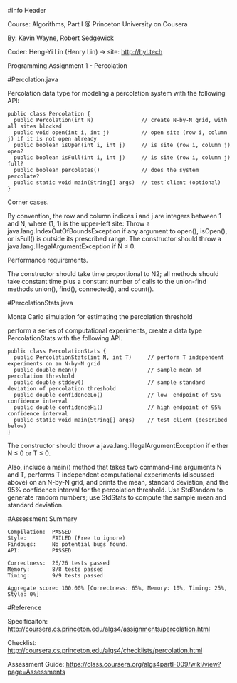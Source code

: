 
#Info Header

Course:   Algorithms, Part I @ Princeton University on Cousera
  
By:       Kevin Wayne, Robert Sedgewick

Coder:    Heng-Yi Lin (Henry Lin) -> site: http://hyl.tech

Programming Assignment 1 - Percolation

#Percolation.java

Percolation data type for modeling a percolation system  with the following API:

    public class Percolation {
      public Percolation(int N)               // create N-by-N grid, with all sites blocked
      public void open(int i, int j)          // open site (row i, column j) if it is not open already
      public boolean isOpen(int i, int j)     // is site (row i, column j) open?
      public boolean isFull(int i, int j)     // is site (row i, column j) full?
      public boolean percolates()             // does the system percolate?
      public static void main(String[] args)  // test client (optional)
    }


Corner cases.

By convention, the row and column indices i and j are integers between 1 and N, where (1, 1) is the upper-left site: Throw a java.lang.IndexOutOfBoundsException if any argument to open(), isOpen(), or isFull() is outside its prescribed range. The
constructor should throw a java.lang.IllegalArgumentException if N ≤ 0.


Performance requirements.  

The constructor should take time proportional to N2; all methods should take constant time plus a constant number of calls to the union-find methods union(), find(), connected(), and count().



#PercolationStats.java


Monte Carlo simulation for estimating the percolation threshold

perform a series of computational experiments, create a data type PercolationStats with the following API.

    public class PercolationStats {
      public PercolationStats(int N, int T)     // perform T independent experiments on an N-by-N grid
      public double mean()                      // sample mean of percolation threshold
      public double stddev()                    // sample standard deviation of percolation threshold
      public double confidenceLo()              // low  endpoint of 95% confidence interval
      public double confidenceHi()              // high endpoint of 95% confidence interval
      public static void main(String[] args)    // test client (described below)
    }

The constructor should throw a java.lang.IllegalArgumentException if either N ≤ 0 or T ≤ 0.

Also, include a main() method that takes two command-line arguments N and T, performs T independent computational experiments (discussed above) on an N-by-N grid, and prints the mean, standard deviation, and the 95% confidence interval for the percolation threshold. Use StdRandom to generate random numbers; use StdStats to compute the sample mean and standard deviation.

#Assessment Summary

    Compilation:  PASSED
    Style:        FAILED (Free to ignore)
    Findbugs:     No potential bugs found.
    API:          PASSED

    Correctness:  26/26 tests passed
    Memory:       8/8 tests passed
    Timing:       9/9 tests passed

    Aggregate score: 100.00% [Correctness: 65%, Memory: 10%, Timing: 25%, Style: 0%]

#Reference

Specificaiton:    http://coursera.cs.princeton.edu/algs4/assignments/percolation.html

Checklist:        http://coursera.cs.princeton.edu/algs4/checklists/percolation.html

Assessment Guide: https://class.coursera.org/algs4partI-009/wiki/view?page=Assessments
